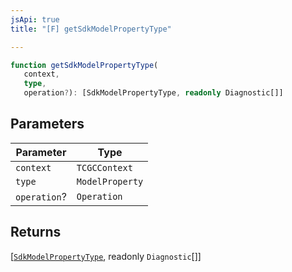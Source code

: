 ```yaml
---
jsApi: true
title: "[F] getSdkModelPropertyType"

---
```

```ts
function getSdkModelPropertyType(
   context, 
   type, 
   operation?): [SdkModelPropertyType, readonly Diagnostic[]]
```

## Parameters

| Parameter | Type |
| ------ | ------ |
| `context` | `TCGCContext` |
| `type` | `ModelProperty` |
| `operation`? | `Operation` |

## Returns

[[`SdkModelPropertyType`](../type-aliases/SdkModelPropertyType.md), readonly `Diagnostic`[]]
